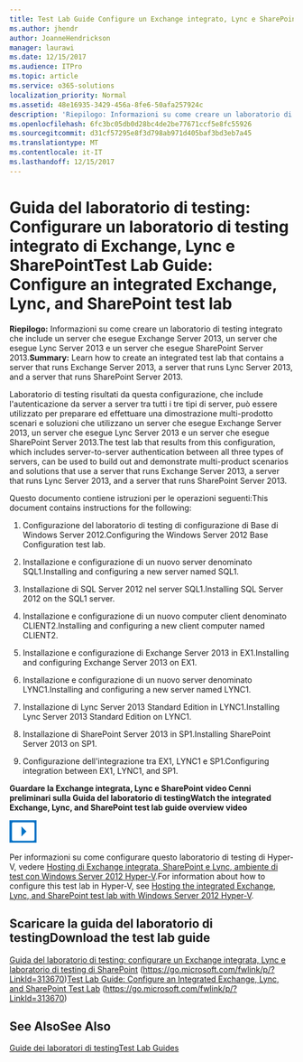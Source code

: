 ```yaml
---
title: Test Lab Guide Configure un Exchange integrato, Lync e SharePoint laboratorio di testing
ms.author: jhendr
author: JoanneHendrickson
manager: laurawi
ms.date: 12/15/2017
ms.audience: ITPro
ms.topic: article
ms.service: o365-solutions
localization_priority: Normal
ms.assetid: 48e16935-3429-456a-8fe6-50afa257924c
description: 'Riepilogo: Informazioni su come creare un laboratorio di testing integrato che include un server che esegue Exchange Server 2013, un server che esegue Lync Server 2013 e un server che esegue SharePoint Server 2013.'
ms.openlocfilehash: 6fc3bc05db0d28bc4de2be77671ccf5e8fc55926
ms.sourcegitcommit: d31cf57295e8f3d798ab971d405baf3bd3eb7a45
ms.translationtype: MT
ms.contentlocale: it-IT
ms.lasthandoff: 12/15/2017
---
```

# <a name="test-lab-guide-configure-an-integrated-exchange-lync-and-sharepoint-test-lab"></a><span data-ttu-id="77fca-103">Guida del laboratorio di testing: Configurare un laboratorio di testing integrato di Exchange, Lync e SharePoint</span><span class="sxs-lookup"><span data-stu-id="77fca-103">Test Lab Guide: Configure an integrated Exchange, Lync, and SharePoint test lab</span></span>

 <span data-ttu-id="77fca-104">**Riepilogo:** Informazioni su come creare un laboratorio di testing integrato che include un server che esegue Exchange Server 2013, un server che esegue Lync Server 2013 e un server che esegue SharePoint Server 2013.</span><span class="sxs-lookup"><span data-stu-id="77fca-104">**Summary:** Learn how to create an integrated test lab that contains a server that runs Exchange Server 2013, a server that runs Lync Server 2013, and a server that runs SharePoint Server 2013.</span></span>
  
<span data-ttu-id="77fca-105">Laboratorio di testing risultati da questa configurazione, che include l'autenticazione da server a server tra tutti i tre tipi di server, può essere utilizzato per preparare ed effettuare una dimostrazione multi-prodotto scenari e soluzioni che utilizzano un server che esegue Exchange Server 2013, un server che esegue Lync Server 2013 e un server che esegue SharePoint Server 2013.</span><span class="sxs-lookup"><span data-stu-id="77fca-105">The test lab that results from this configuration, which includes server-to-server authentication between all three types of servers, can be used to build out and demonstrate multi-product scenarios and solutions that use a server that runs Exchange Server 2013, a server that runs Lync Server 2013, and a server that runs SharePoint Server 2013.</span></span>
  
<span data-ttu-id="77fca-106">Questo documento contiene istruzioni per le operazioni seguenti:</span><span class="sxs-lookup"><span data-stu-id="77fca-106">This document contains instructions for the following:</span></span>
  
1. <span data-ttu-id="77fca-107">Configurazione del laboratorio di testing di configurazione di Base di Windows Server 2012.</span><span class="sxs-lookup"><span data-stu-id="77fca-107">Configuring the Windows Server 2012 Base Configuration test lab.</span></span>
    
2. <span data-ttu-id="77fca-108">Installazione e configurazione di un nuovo server denominato SQL1.</span><span class="sxs-lookup"><span data-stu-id="77fca-108">Installing and configuring a new server named SQL1.</span></span>
    
3. <span data-ttu-id="77fca-109">Installazione di SQL Server 2012 nel server SQL1.</span><span class="sxs-lookup"><span data-stu-id="77fca-109">Installing SQL Server 2012 on the SQL1 server.</span></span>
    
4. <span data-ttu-id="77fca-110">Installazione e configurazione di un nuovo computer client denominato CLIENT2.</span><span class="sxs-lookup"><span data-stu-id="77fca-110">Installing and configuring a new client computer named CLIENT2.</span></span>
    
5. <span data-ttu-id="77fca-111">Installazione e configurazione di Exchange Server 2013 in EX1.</span><span class="sxs-lookup"><span data-stu-id="77fca-111">Installing and configuring Exchange Server 2013 on EX1.</span></span>
    
6. <span data-ttu-id="77fca-112">Installazione e configurazione di un nuovo server denominato LYNC1.</span><span class="sxs-lookup"><span data-stu-id="77fca-112">Installing and configuring a new server named LYNC1.</span></span>
    
7. <span data-ttu-id="77fca-113">Installazione di Lync Server 2013 Standard Edition in LYNC1.</span><span class="sxs-lookup"><span data-stu-id="77fca-113">Installing Lync Server 2013 Standard Edition on LYNC1.</span></span>
    
8. <span data-ttu-id="77fca-114">Installazione di SharePoint Server 2013 in SP1.</span><span class="sxs-lookup"><span data-stu-id="77fca-114">Installing SharePoint Server 2013 on SP1.</span></span>
    
9. <span data-ttu-id="77fca-115">Configurazione dell'integrazione tra EX1, LYNC1 e SP1.</span><span class="sxs-lookup"><span data-stu-id="77fca-115">Configuring integration between EX1, LYNC1, and SP1.</span></span>
    
<span data-ttu-id="77fca-116">**Guardare la Exchange integrata, Lync e SharePoint video Cenni preliminari sulla Guida del laboratorio di testing**</span><span class="sxs-lookup"><span data-stu-id="77fca-116">**Watch the integrated Exchange, Lync, and SharePoint test lab guide overview video**</span></span>

![Icona video (pulsante riproduzione)](images/mod_icon_video_M.png)
  
<span data-ttu-id="77fca-118">Per informazioni su come configurare questo laboratorio di testing di Hyper-V, vedere [Hosting di Exchange integrata, SharePoint e Lync, ambiente di test con Windows Server 2012 Hyper-V](https://social.technet.microsoft.com/wiki/contents/articles/18483.hosting-the-integrated-exchange-lync-and-sharepoint-test-lab-with-windows-server-2012-hyper-v.aspx).</span><span class="sxs-lookup"><span data-stu-id="77fca-118">For information about how to configure this test lab in Hyper-V, see [Hosting the integrated Exchange, Lync, and SharePoint test lab with Windows Server 2012 Hyper-V](https://social.technet.microsoft.com/wiki/contents/articles/18483.hosting-the-integrated-exchange-lync-and-sharepoint-test-lab-with-windows-server-2012-hyper-v.aspx).</span></span>
  
## <a name="download-the-test-lab-guide"></a><span data-ttu-id="77fca-119">Scaricare la guida del laboratorio di testing</span><span class="sxs-lookup"><span data-stu-id="77fca-119">Download the test lab guide</span></span>

<span data-ttu-id="77fca-120">[Guida del laboratorio di testing: configurare un Exchange integrata, Lync e laboratorio di testing di SharePoint](https://go.microsoft.com/fwlink/p/?LinkId=313670) (https://go.microsoft.com/fwlink/p/?LinkId=313670)</span><span class="sxs-lookup"><span data-stu-id="77fca-120">[Test Lab Guide: Configure an Integrated Exchange, Lync, and SharePoint Test Lab](https://go.microsoft.com/fwlink/p/?LinkId=313670) (https://go.microsoft.com/fwlink/p/?LinkId=313670)</span></span>
  
## <a name="see-also"></a><span data-ttu-id="77fca-121">See Also</span><span class="sxs-lookup"><span data-stu-id="77fca-121">See Also</span></span>

[<span data-ttu-id="77fca-122">Guide dei laboratori di testing</span><span class="sxs-lookup"><span data-stu-id="77fca-122">Test Lab Guides</span></span>](https://go.microsoft.com/fwlink/p/?LinkId=202817)




